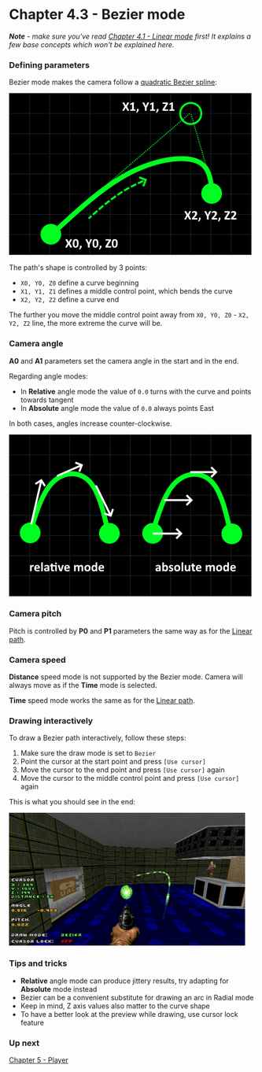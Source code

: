 # Chapter 4.3 - Bezier mode

_**Note** - make sure you've read [Chapter 4.1 - Linear mode](ch04.01.linear.md) first! It explains a few base concepts which won't be explained here._

### Defining parameters

Bezier mode makes the camera follow a [quadratic Bezier spline](https://en.wikipedia.org/wiki/B%C3%A9zier_curve#Quadratic_B%C3%A9zier_curves):

![](img/cman-bezier-sample.png)

The path's shape is controlled by 3 points:
- `X0, Y0, Z0` define a curve beginning
- `X1, Y1, Z1` defines a middle control point, which bends the curve
- `X2, Y2, Z2` define a curve end

The further you move the middle control point away from `X0, Y0, Z0` - `X2, Y2, Z2` line, the more extreme the curve will be.

### Camera angle

**A0** and **A1** parameters set the camera angle in the start and in the end.

Regarding angle modes:
- In **Relative** angle mode the value of `0.0` turns with the curve and points towards tangent
- In **Absolute** angle mode the value of `0.0` always points East

In both cases, angles increase counter-clockwise.

![](img/cman-bezier-anglemodes.png)

### Camera pitch

Pitch is controlled by **P0** and **P1** parameters the same way as for the [Linear path](ch04.01.linear.md).

### Camera speed

**Distance** speed mode is not supported by the Bezier mode. Camera will always move as if the **Time** mode is selected.

**Time** speed mode works the same as for the [Linear path](ch04.01.linear.md).

### Drawing interactively

To draw a Bezier path interactively, follow these steps:
1. Make sure the draw mode is set to `Bezier`
2. Point the cursor at the start point and press `[Use cursor]`
3. Move the cursor to the end point and press `[Use cursor]` again
3. Move the cursor to the middle control point and press `[Use cursor]` again

This is what you should see in the end:

![](img/cman-bezier-example.png)

### Tips and tricks

- **Relative** angle mode can produce jittery results, try adapting for **Absolute** mode instead
- Bezier can be a convenient substitute for drawing an arc in Radial mode
- Keep in mind, Z axis values also matter to the curve shape
- To have a better look at the preview while drawing, use cursor lock feature

### Up next

[Chapter 5 - Player](ch05.player.md)
